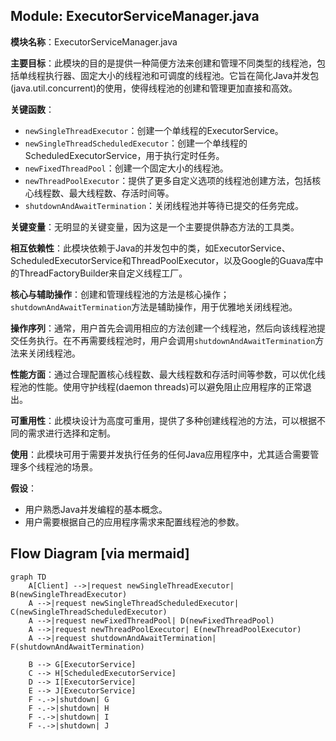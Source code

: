 ## Module: ExecutorServiceManager.java
**模块名称**：ExecutorServiceManager.java

**主要目标**：此模块的目的是提供一种简便方法来创建和管理不同类型的线程池，包括单线程执行器、固定大小的线程池和可调度的线程池。它旨在简化Java并发包(java.util.concurrent)的使用，使得线程池的创建和管理更加直接和高效。

**关键函数**：
- `newSingleThreadExecutor`：创建一个单线程的ExecutorService。
- `newSingleThreadScheduledExecutor`：创建一个单线程的ScheduledExecutorService，用于执行定时任务。
- `newFixedThreadPool`：创建一个固定大小的线程池。
- `newThreadPoolExecutor`：提供了更多自定义选项的线程池创建方法，包括核心线程数、最大线程数、存活时间等。
- `shutdownAndAwaitTermination`：关闭线程池并等待已提交的任务完成。

**关键变量**：无明显的关键变量，因为这是一个主要提供静态方法的工具类。

**相互依赖性**：此模块依赖于Java的并发包中的类，如ExecutorService、ScheduledExecutorService和ThreadPoolExecutor，以及Google的Guava库中的ThreadFactoryBuilder来自定义线程工厂。

**核心与辅助操作**：创建和管理线程池的方法是核心操作；`shutdownAndAwaitTermination`方法是辅助操作，用于优雅地关闭线程池。

**操作序列**：通常，用户首先会调用相应的方法创建一个线程池，然后向该线程池提交任务执行。在不再需要线程池时，用户会调用`shutdownAndAwaitTermination`方法来关闭线程池。

**性能方面**：通过合理配置核心线程数、最大线程数和存活时间等参数，可以优化线程池的性能。使用守护线程(daemon threads)可以避免阻止应用程序的正常退出。

**可重用性**：此模块设计为高度可重用，提供了多种创建线程池的方法，可以根据不同的需求进行选择和定制。

**使用**：此模块可用于需要并发执行任务的任何Java应用程序中，尤其适合需要管理多个线程池的场景。

**假设**：
- 用户熟悉Java并发编程的基本概念。
- 用户需要根据自己的应用程序需求来配置线程池的参数。
## Flow Diagram [via mermaid]
```mermaid
graph TD
    A[Client] -->|request newSingleThreadExecutor| B(newSingleThreadExecutor)
    A -->|request newSingleThreadScheduledExecutor| C(newSingleThreadScheduledExecutor)
    A -->|request newFixedThreadPool| D(newFixedThreadPool)
    A -->|request newThreadPoolExecutor| E(newThreadPoolExecutor)
    A -->|request shutdownAndAwaitTermination| F(shutdownAndAwaitTermination)

    B --> G[ExecutorService]
    C --> H[ScheduledExecutorService]
    D --> I[ExecutorService]
    E --> J[ExecutorService]
    F -.->|shutdown| G
    F -.->|shutdown| H
    F -.->|shutdown| I
    F -.->|shutdown| J
```
